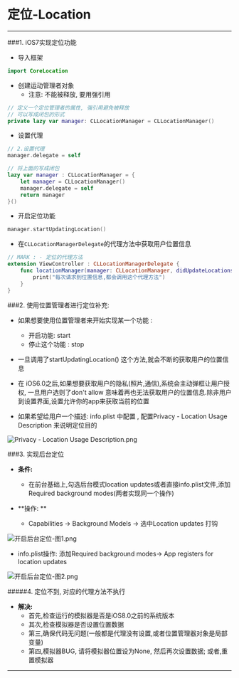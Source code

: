 # 定位-Location


---


###1. iOS7实现定位功能
- 导入框架

```swift
import CoreLocation
```

- 创建运动管理者对象
    - 注意: 不能被释放, 要用强引用

```swift
// 定义一个定位管理者的属性, 强引用避免被释放
// 可以写成闭包的形式
private lazy var manager: CLLocationManager = CLLocationManager()
```

- 设置代理

```swift
// 2.设置代理
manager.delegate = self
```

```swift
// 将上面的写成闭包
lazy var manager : CLLocationManager = {
    let manager = CLLocationManager()
    manager.delegate = self
    return manager
}()
```

- 开启定位功能

```swift
manager.startUpdatingLocation()
```

- 在`CLLocationManagerDelegate`的代理方法中获取用户位置信息

```swift
// MARK : - 定位的代理方法
extension ViewController : CLLocationManagerDelegate {
    func locationManager(manager: CLLocationManager, didUpdateLocations locations: [CLLocation]) {
        print("每次请求到位置信息,都会调用这个代理方法")
    }
}
```

###2. 使用位置管理者进行定位补充:

- 如果想要使用位置管理者来开始实现某一个功能 :
    - 开启功能: start
    - 停止这个功能 : stop
- 一旦调用了startUpdatingLocation() 这个方法,就会不断的获取用户的位置信息
- 在 iOS6.0之后,如果想要获取用户的隐私(照片,通信),系统会主动弹框让用户授权, 一旦用户选则了don't allow 意味着再也无法获取用户的位置信息.除非用户到设置界面,设置允许你的app来获取当前的位置


- 如果希望给用户一个描述: info.plist 中配置 ,  配置Privacy - Location Usage Description 来说明定位目的

![Privacy - Location Usage Description.png](http://upload-images.jianshu.io/upload_images/2173180-a39354858169456e.png?imageMogr2/auto-orient/strip%7CimageView2/2/w/1240)

###3. 实现后台定位

- **条件:**
    - 在前台基础上,勾选后台模式location updates或者直接info.plist文件,添加Required background modes(两者实现同一个操作)

- **操作: **
    - Capabilities -> Background Models -> 选中Location updates 打钩

![开启后台定位-图1.png](http://upload-images.jianshu.io/upload_images/2173180-076f28dfc861331a.png?imageMogr2/auto-orient/strip%7CimageView2/2/w/1240)

- info.plist操作: 添加Required background modes-> App registers for location updates

![开启后台定位-图2.png](http://upload-images.jianshu.io/upload_images/2173180-91fa87fd0e22e75d.png?imageMogr2/auto-orient/strip%7CimageView2/2/w/1240)


#####4. 定位不到, 对应的代理方法不执行

- **解决:**
    - 首先,检查运行的模拟器是否是iOS8.0之前的系统版本
    - 其次,检查模拟器是否设置位置数据
    - 第三,确保代码无问题(一般都是代理没有设置,或者位置管理器对象是局部变量)
    - 第四,模拟器BUG, 请将模拟器位置设为None, 然后再次设置数据; 或者,重置模拟器













---

